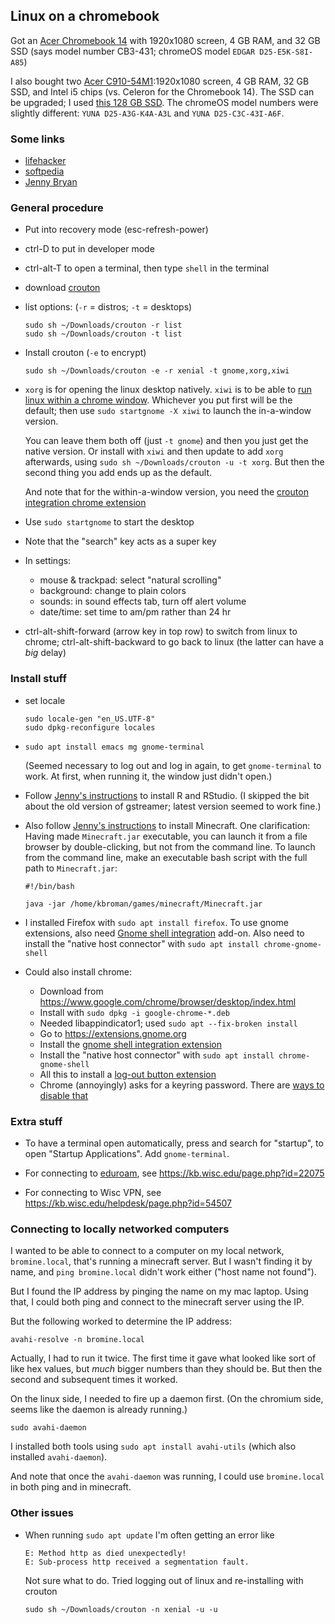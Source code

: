 ## Linux on a chromebook

Got an [Acer Chromebook
14](https://www.amazon.com/gp/product/0387921249?ie=UTF8&tag=7210-20)
with 1920x1080 screen, 4 GB RAM, and 32 GB SSD (says model number
CB3-431; chromeOS model `EDGAR D25-E5K-S8I-A85`)

I also bought two [Acer
C910-54M1](https://www.acer.com/ac/en/US/content/professional-model/NX.EF3AA.011):1920x1080
screen, 4 GB RAM, 32 GB SSD, and Intel i5 chips (vs. Celeron for the
Chromebook 14). The SSD can be upgraded; I used [this 128 GB
SSD](https://www.amazon.com/gp/product/B01N659X8H?ie=UTF8&tag=7210-20).
The chromeOS model numbers were slightly different: `YUNA
D25-A3G-K4A-A3L` and `YUNA D25-C3C-43I-A6F`.


### Some links

- [lifehacker](https://lifehacker.com/how-to-install-linux-on-a-chromebook-and-unlock-its-ful-509039343)
- [softpedia](http://news.softpedia.com/news/how-to-install-ubuntu-17-04-with-gnome-on-your-chromebook-alongside-chrome-os-516624.shtml)
- [Jenny Bryan](https://github.com/jennybc/operation-chromebook)

### General procedure

- Put into recovery mode (esc-refresh-power)

- ctrl-D to put in developer mode

- ctrl-alt-T to open a terminal, then type `shell` in the terminal

- download [crouton](https://github.com/dnschneid/crouton)

- list options: (`-r` = distros; `-t` = desktops)

  ```shell
  sudo sh ~/Downloads/crouton -r list
  sudo sh ~/Downloads/crouton -t list
  ```

- Install crouton (`-e` to encrypt)

  ```shell
  sudo sh ~/Downloads/crouton -e -r xenial -t gnome,xorg,xiwi
  ```

- `xorg` is for opening the linux desktop natively. `xiwi`
  is to be able to [run linux within a chrome
  window](https://github.com/dnschneid/crouton/wiki/crouton-in-a-Chromium-OS-window-(xiwi)).
  Whichever you put first will be the default; then use `sudo
  startgnome -X xiwi` to launch the in-a-window version.

  You can leave
  them both off (just `-t gnome`) and then you just get the native version.
  Or install with `xiwi` and then update to add `xorg` afterwards,
  using `sudo sh ~/Downloads/crouton -u -t xorg`. But then the second
  thing you add ends up as the default.

  And note that for the within-a-window version, you need the [crouton integration chrome extension](https://chrome.google.com/webstore/detail/crouton-integration/gcpneefbbnfalgjniomfjknbcgkbijom)

- Use `sudo startgnome` to start the desktop

- Note that the "search" key acts as a super key

- In settings:

  - mouse & trackpad: select "natural scrolling"
  - background: change to plain colors
  - sounds: in sound effects tab, turn off alert volume
  - date/time: set time to am/pm rather than 24 hr

- ctrl-alt-shift-forward (arrow key in top row) to switch from linux
  to chrome; ctrl-alt-shift-backward to go back to linux (the latter
  can have a *big* delay)

### Install stuff

- set locale

  ```shell
  sudo locale-gen "en_US.UTF-8"
  sudo dpkg-reconfigure locales
  ```

- `sudo apt install emacs mg gnome-terminal`

  (Seemed necessary to log out and log in again, to get `gnome-terminal`
  to work. At first, when running it, the window just didn't open.)

- Follow [Jenny's
  instructions](https://github.com/jennybc/operation-chromebook) to
  install R and RStudio. (I skipped the bit about the old version of
  gstreamer; latest version seemed to work fine.)

- Also follow [Jenny's
  instructions](https://github.com/jennybc/operation-chromebook) to
  install Minecraft. One clarification: Having made `Minecraft.jar`
  executable, you can launch it from a file browser by
  double-clicking, but not from the command line. To launch from the
  command line, make an executable bash script with the full path to
  `Minecraft.jar`:

  ```shell
  #!/bin/bash

  java -jar /home/kbroman/games/minecraft/Minecraft.jar
  ```

- I installed Firefox with `sudo apt install firefox`.
  To use gnome extensions, also need [Gnome shell
  integration](https://addons.mozilla.org/en-US/firefox/addon/gnome-shell-integration/)
  add-on. Also need to install the "native host connector" with `sudo apt install chrome-gnome-shell`

- Could also install chrome:

  - Download from <https://www.google.com/chrome/browser/desktop/index.html>
  - Install with `sudo dpkg -i google-chrome-*.deb`
  - Needed libappindicator1; used `sudo apt --fix-broken install`
  - Go to <https://extensions.gnome.org>
  - Install the [gnome shell integration
    extension](https://chrome.google.com/webstore/detail/gnome-shell-integration/gphhapmejobijbbhgpjhcjognlahblep?hl=en)
  - Install the "native host connector" with `sudo apt install chrome-gnome-shell`
  - All this to install a [log-out button extension](https://extensions.gnome.org/extension/1143/logout-button)
  - Chrome (annoyingly) asks for a keyring password. There are [ways
    to disable
    that](https://askubuntu.com/questions/31786/chrome-asks-for-password-to-unlock-keyring-on-startup)


### Extra stuff

- To have a terminal open automatically, press <super> and search for
  "startup", to open "Startup Applications". Add `gnome-terminal`.

- For connecting to [eduroam](https://www.eduroam.us/), see
  <https://kb.wisc.edu/page.php?id=22075>

- For connecting to Wisc VPN, see
  <https://kb.wisc.edu/helpdesk/page.php?id=54507>




### Connecting to locally networked computers

I wanted to be able to connect to a computer on my local network,
`bromine.local`, that's running a minecraft server. But I wasn't
finding it by name, and `ping bromine.local` didn't work either
("host name not found").

But I found the IP address by pinging the name on my mac laptop. Using
that, I could both ping and connect to the minecraft server using the
IP.

But the following worked to determine the IP address:

```shell
avahi-resolve -n bromine.local
```

Actually, I had to run it twice. The first time it gave what looked
like sort of like hex values, but _much_ bigger numbers than they
should be. But then the second and subsequent times it worked.

On the linux side, I needed to fire up a daemon first. (On the
chromium side, seems like the daemon is already running.)

```shell
sudo avahi-daemon
```

I installed both tools using `sudo apt install avahi-utils` (which
also installed `avahi-daemon`).

And note that once the `avahi-daemon` was running, I could use
`bromine.local` in both ping and in minecraft.


### Other issues

- When running `sudo apt update` I'm often getting an error like

  ```
  E: Method http as died unexpectedly!
  E: Sub-process http received a segmentation fault.
  ```

  Not sure what to do. Tried logging out of linux and re-installing
  with crouton

  ```
  sudo sh ~/Downloads/crouton -n xenial -u -u
  ```
